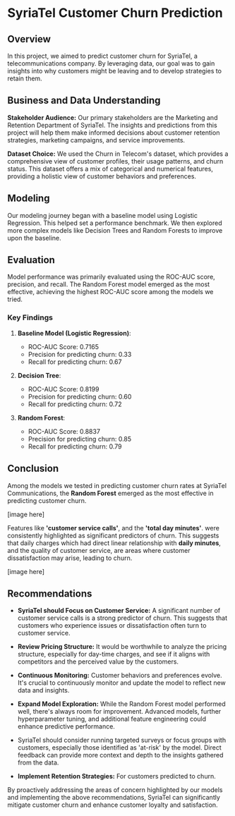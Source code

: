 
# SyriaTel Customer Churn Prediction

## Overview
In this project, we aimed to predict customer churn for SyriaTel, a telecommunications company. By leveraging data, our goal was to gain insights into why customers might be leaving and to develop strategies to retain them.

## Business and Data Understanding
**Stakeholder Audience:** Our primary stakeholders are the Marketing and Retention Department of SyriaTel. The insights and predictions from this project will help them make informed decisions about customer retention strategies, marketing campaigns, and service improvements.

**Dataset Choice:** We used the Churn in Telecom's dataset, which provides a comprehensive view of customer profiles, their usage patterns, and churn status. This dataset offers a mix of categorical and numerical features, providing a holistic view of customer behaviors and preferences.

## Modeling
Our modeling journey began with a baseline model using Logistic Regression. This helped set a performance benchmark. We then explored more complex models like Decision Trees and Random Forests to improve upon the baseline.

## Evaluation
Model performance was primarily evaluated using the ROC-AUC score, precision, and recall. The Random Forest model emerged as the most effective, achieving the highest ROC-AUC score among the models we tried.

### Key Findings

1. **Baseline Model (Logistic Regression)**:
    - ROC-AUC Score: 0.7165
    - Precision for predicting churn: 0.33
    - Recall for predicting churn: 0.67

2. **Decision Tree**:
    - ROC-AUC Score: 0.8199
    - Precision for predicting churn: 0.60
    - Recall for predicting churn: 0.72

3. **Random Forest**:
    - ROC-AUC Score: 0.8837
    - Precision for predicting churn: 0.85
    - Recall for predicting churn: 0.79


## Conclusion
Among the models we tested in predicting customer churn rates at SyriaTel Communications, the **Random Forest** emerged as the most effective in predicting customer churn.

[image here]

Features like **'customer service calls'**, and the **'total day minutes'**. were consistently highlighted as significant predictors of churn. This suggests that daily charges which had direct linear relationship with **daily minutes**, and the quality of customer service, are areas where customer dissatisfaction may arise, leading to churn.

[image here]

## Recommendations

* **SyriaTel should Focus on Customer Service:** A significant number of customer service calls is a strong predictor of churn. This suggests that customers who experience issues or dissatisfaction often turn to customer service. 

* **Review Pricing Structure:** It would be worthwhile to analyze the pricing structure, especially for day-time charges, and see if it aligns with competitors and the perceived value by the customers.

* **Continuous Monitoring:** Customer behaviors and preferences evolve. It's crucial to continuously monitor and update the model to reflect new data and insights.

* **Expand Model Exploration:** While the Random Forest model performed well, there's always room for improvement. Advanced models, further hyperparameter tuning, and additional feature engineering could enhance predictive performance.

* SyriaTel should consider running targeted surveys or focus groups with customers, especially those identified as 'at-risk' by the model. Direct feedback can provide more context and depth to the insights gathered from the data.

* **Implement Retention Strategies:** For customers predicted to churn.

By proactively addressing the areas of concern highlighted by our models and implementing the above recommendations, SyriaTel can significantly mitigate customer churn and enhance customer loyalty and satisfaction.